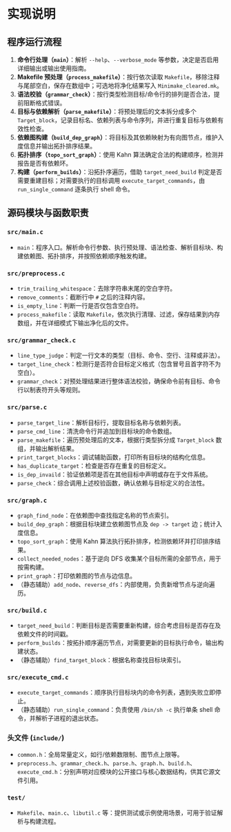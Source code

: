 # 实现说明

## 程序运行流程

1. **命令行处理（`main`）**：解析 `--help`、`--verbose_mode` 等参数，决定是否启用详细输出或输出使用指南。
2. **Makefile 预处理（`process_makefile`）**：按行依次读取 `Makefile`，移除注释与尾部空白，保存在数组中；可选地将净化结果写入 `Minimake_cleared.mk`。
3. **语法校验（`grammar_check`）**：按行类型检测目标/命令行的排列是否合法，提前阻断格式错误。
4. **目标与依赖解析（`parse_makefile`）**：将预处理后的文本拆分成多个 `Target_block`，记录目标名、依赖列表与命令序列，并进行重复目标与依赖有效性检查。
5. **依赖图构建（`build_dep_graph`）**：将目标及其依赖映射为有向图节点，维护入度信息并输出拓扑排序结果。
6. **拓扑排序（`topo_sort_graph`）**：使用 Kahn 算法确定合法的构建顺序，检测并报告是否有依赖环。
7. **构建（`perform_builds`）**：沿拓扑序遍历，借助 `target_need_build` 判定是否需要重建目标；对需要执行的目标调用 `execute_target_commands`，由 `run_single_command` 逐条执行 shell 命令。

## 源码模块与函数职责

### `src/main.c`
- `main`：程序入口。解析命令行参数、执行预处理、语法检查、解析目标块、构建依赖图、拓扑排序，并按照依赖顺序触发构建。

### `src/preprocess.c`
- `trim_trailing_whitespace`：去除字符串末尾的空白字符。
- `remove_comments`：截断行中 `#` 之后的注释内容。
- `is_empty_line`：判断一行是否仅包含空白符。
- `process_makefile`：读取 `Makefile`，依次执行清理、过滤，保存结果到内存数组，并在详细模式下输出净化后的文件。

### `src/grammar_check.c`
- `line_type_judge`：判定一行文本的类型（目标、命令、空行、注释或非法）。
- `target_line_check`：检测行是否符合目标定义格式（包含冒号且首字符不为空白）。
- `grammar_check`：对预处理结果进行整体语法校验，确保命令前有目标、命令行以制表符开头等规则。

### `src/parse.c`
- `parse_target_line`：解析目标行，提取目标名称与依赖列表。
- `parse_cmd_line`：清洗命令行并追加到目标块的命令数组。
- `parse_makefile`：遍历预处理后的文本，根据行类型拆分成 `Target_block` 数组，并输出解析结果。
- `print_target_blocks`：调试辅助函数，打印所有目标块的结构化信息。
- `has_duplicate_target`：检查是否存在重复的目标定义。
- `is_dep_invaild`：验证依赖项是否在其他目标中声明或存在于文件系统。
- `parse_check`：综合调用上述校验函数，确认依赖与目标定义的合法性。

### `src/graph.c`
- `graph_find_node`：在依赖图中查找指定名称的节点索引。
- `build_dep_graph`：根据目标块建立依赖图节点及 `dep -> target` 边；统计入度信息。
- `topo_sort_graph`：使用 Kahn 算法执行拓扑排序，检测依赖环并打印排序结果。
- `collect_needed_nodes`：基于逆向 DFS 收集某个目标所需的全部节点，用于按需构建。
- `print_graph`：打印依赖图的节点与边信息。
- （静态辅助）`add_node`、`reverse_dfs`：内部使用，负责新增节点与逆向遍历。

### `src/build.c`
- `target_need_build`：判断目标是否需要重新构建，综合考虑目标是否存在及依赖文件的时间戳。
- `perform_builds`：按拓扑顺序遍历节点，对需要更新的目标执行命令，输出构建状态。
- （静态辅助）`find_target_block`：根据名称查找目标块索引。

### `src/execute_cmd.c`
- `execute_target_commands`：顺序执行目标块内的命令列表，遇到失败立即停止。
- （静态辅助）`run_single_command`：负责使用 `/bin/sh -c` 执行单条 shell 命令，并解析子进程的退出状态。

### 头文件 (`include/`)
- `common.h`：全局常量定义，如行/依赖数限制、图节点上限等。
- `preprocess.h`、`grammar_check.h`、`parse.h`、`graph.h`、`build.h`、`execute_cmd.h`：分别声明对应模块的公开接口与核心数据结构，供其它源文件引用。

### `test/`
- `Makefile`、`main.c`、`libutil.c` 等：提供测试或示例使用场景，可用于验证解析与构建流程。


